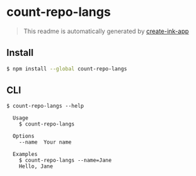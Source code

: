 # count-repo-langs

> This readme is automatically generated by [create-ink-app](https://github.com/vadimdemedes/create-ink-app)


## Install

```bash
$ npm install --global count-repo-langs
```


## CLI

```
$ count-repo-langs --help

  Usage
    $ count-repo-langs

  Options
    --name  Your name

  Examples
    $ count-repo-langs --name=Jane
    Hello, Jane
```
